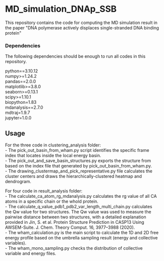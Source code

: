 # MD_simulation_DNAp_SSB
This repository contains the code for computing the MD simulation result in the paper "DNA polymerase actively displaces single-stranded DNA binding protein"


### Dependencies
The following dependencies should be enough to run all codes in this repository.

python==3.10.12  
numpy>=1.24.2  
pandas==2.0.0  
matplotlib>=3.8.0  
seaborn>=0.13.1  
scipy>=1.10.1  
biopython=1.83  
mdanalysis==2.7.0  
mdtraj=1.9.7  
jupyter=1.0.0  

## Usage

For the three code in clustering_analysis folder:  
    - The pick_out_basin_from_wham.py script identifies the specific frame index that locates inside the local energy basin.  
    - The pick_out_and_save_basin_structures.py exports the structure from based on the index file that generated by pick_out_basin_from_wham.py.  
    - The drawing_clustermap_and_pick_representative.py file calculates the cluster centers and draws the hierarchically-clustered heatmap and dendrogram.  

For four code in result_analysis folder:  
    - The calculate_ca_atom_rg_mdanalysis.py calculates the rg value of all CA atoms in a specific chain or the whold protein.  
    - The calculate_q_value_pdb1_pdb2_var_length_multi_chain.py calculates the Qw value for two structures. The Qw value was used to measure the pairwise distance between two structures, with a detailed explanation provided in Jin, S. et al. Protein Structure Prediction in CASP13 Using AWSEM-Suite. J. Chem. Theory Comput. 16, 3977–3988 (2020).  
    - The wham_calculation.py is the main script to calculate the 1D and 2D free energy profile based on the umbrella sampling result (energy and collective variables).  
    - The wham_mono_sampling.py checks the distribution of collective variable and energy files.  
